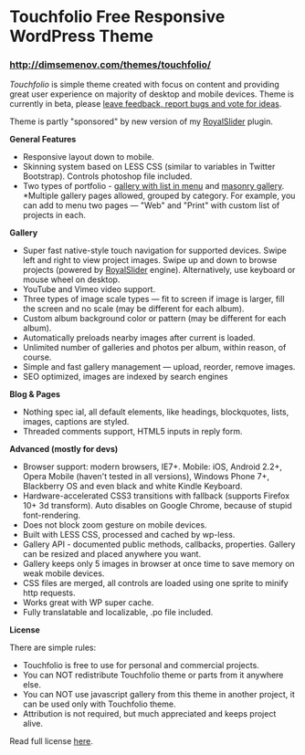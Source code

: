 Touchfolio Free Responsive WordPress Theme
==========================================

### <http://dimsemenov.com/themes/touchfolio/>

*Touchfolio* is simple theme created with focus on content and providing great user experience on majority of desktop and mobile devices.
Theme is currently in beta, please [leave feedback, report bugs and vote for ideas](http://support.dimsemenov.com/forums/159023-touchfolio).

Theme is partly "sponsored" by new version of my [RoyalSlider](http://dimsemenov.com/plugins/royal-slider/) plugin.

**General Features**

* Responsive layout down to mobile.
* Skinning system based on LESS CSS (similar to variables in Twitter Bootstrap). Controls photoshop file included.
* Two types of portfolio - [gallery with list in menu](http://dimsemenov.com/themes/touchfolio/demo/) and [masonry gallery](http://dimsemenov.com/themes/touchfolio/demo/alternative-portfolio/).
*Multiple gallery pages allowed, grouped by category. For example, you can add to menu two pages — "Web" and "Print" with custom list of projects in each.

**Gallery**

* Super fast native-style touch navigation for supported devices. Swipe left and right to view project images. Swipe up and down to browse projects (powered by [RoyalSlider](http://dimsemenov.com/plugins/royal-slider/) engine).
Alternatively, use keyboard or mouse wheel on desktop.
* YouTube and Vimeo video support.
* Three types of image scale types — fit to screen if image is larger, fill the screen and no scale (may be different for each album).
* Custom album background color or pattern (may be different for each album).
* Automatically preloads nearby images after current is loaded.
* Unlimited number of galleries and photos per album, within reason, of course.
* Simple and fast gallery management — upload, reorder, remove images.
* SEO optimized, images are indexed by search engines

**Blog & Pages**

* Nothing spec    ial, all default elements, like headings, blockquotes, lists, images, captions are styled.
* Threaded comments support, HTML5 inputs in reply form.

**Advanced (mostly for devs)**

* Browser support: modern browsers, IE7+. Mobile: iOS, Android 2.2+, Opera Mobile (haven't tested in all versions), Windows Phone 7+, Blackberry OS and even black and white Kindle Keyboard.
* Hardware-accelerated CSS3 transitions with fallback (supports Firefox 10+ 3d transform). Auto disables on Google Chrome, because of stupid font-rendering.
* Does not block zoom gesture on mobile devices.
* Built with LESS CSS, processed and cached by wp-less.
* Gallery API - documented public methods, callbacks, properties. Gallery can be resized and placed anywhere you want.
* Gallery keeps only 5 images in browser at once time to save memory on weak mobile devices.
* CSS files are merged, all controls are loaded using one sprite to minify http requests.
* Works great with WP super cache.
* Fully translatable and localizable, .po file included.

**License**

There are simple rules:

* Touchfolio is free to use for personal and commercial projects.
* You can NOT redistribute Touchfolio theme or parts from it anywhere else.
* You can NOT use javascript gallery from this theme in another project, it can be used only with Touchfolio theme.
* Attribution is not required, but much appreciated and keeps project alive.

Read full license [here](http://dimsemenov.com/themes/touchfolio/license.txt).